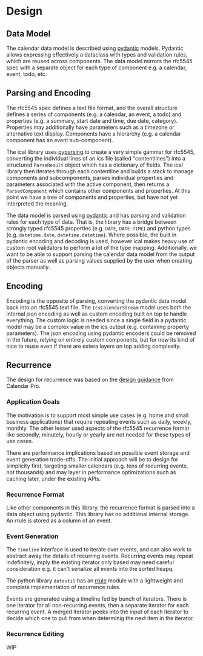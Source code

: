 # Design

## Data Model

The calendar data model is described using [pydantic](https://github.com/samuelcolvin/pydantic)
models. Pydantic allows expressing effectively a dataclass with types
and validation rules, which are reused across components. The data model
mirrors the rfc5545 spec with a separate object for each type of component
e.g. a calendar, event, todo, etc.

## Parsing and Encoding

The rfc5545 spec defines a text file format, and the overall structure defines
a series of components (e.g. a calendar, an event, a todo) and properties (e.g.
a summary, start date and time, due date, category). Properties may additionally
have parameters such as a timezone or alternative text display. Components
have a hierarchy (e.g. a calendar component has an event sub-component).

The ical library uses [pyparsing](https://github.com/pyparsing/pyparsing) to
create a very simple gammar for rfc5545, converting the individual lines of an
ics file (called "contentlines") into a structured `ParseResult` object which
has a dictionary of fields. The ical library then iterates through each
contentline and builds a stack to manage components and subcomponents, parses
individual properties and parameters associated with the active component, then
returns a `ParsedComponent` which contains other components and properties. At
this point we have a tree of components and properties, but have not yet
interpreted the meaning.

The data model is parsed using [pydantic](https://github.com/samuelcolvin/pydantic)
and has parsing and validation rules for each type of data. That is, the library
has a bridge between strongly typed rfc5545 properties (e.g. `DATE`, `DATE-TIME`) and
python types (e.g. `datetime.date`, `datetime.datetime`). Where possible, the
built in pydantic encoding and decoding is used, however ical makes heavy use of
custom root validators to perform a lot of the type mapping. Additionally, we want
to be able to support parsing the calendar data model from the output of the parser
as well as parsing values supplied by the user when creating objects manually.

## Encoding

Encoding is the opposite of parsing, converting the pydantic data model back
into an rfc5545 text file. The `IcsCalendarStream` model uses both the
internal json encoding as well as custom encoding built on top to handle
everything. The custom logic is needed since a single field in a pydantic
model may be a complex value in the ics output (e.g. containing property
parameters). The json encoding using pydantic encoders could be removed
in the future, relying on entirely custom components, but for now its kind
of nice to reuse even if there are extera layers on top adding complexity.

## Recurrence

The design for recurrence was based on the [design guidance](https://github.com/bmoeskau/Extensible/blob/master/recurrence-overview.md) from Calendar Pro.

### Application Goals

The motivation is to support most simple use cases (e.g. home and small
business applications) that require repeating events such as daily, weekly,
monthly. The other lesser used aspects of the rfc5545 recurrence format
like secondly, minutely, hourly or yearly are not needed for these types
of use cases.

There are performance implications based on possible event storage and
event generation trade-offs. The initial approach will be to design for
simplicity first, targeting smaller calendars (e.g. tens of recurring
events, not thousands) and may layer in performance optimizations such
as caching later, under the existing APIs.

### Recurrence Format

Like other components in this library, the recurrence format is parsed into
a data object using pydantic. This library has no additional internal
storage. An rrule is stored as a column of an event.

### Event Generation

The `Timeline` interface is used to iterate over events, and can also work
to abstract away the details of recurring events. Recurring events may
repeat indefinitely, imply the existing iterator only based may need careful
consideration e.g. it can't serialize all events into the sorted heapq.

The python library `dateutil` has an [rrule](https://dateutil.readthedocs.io/en/stable/rrule.html)
module with a lightweight and complete implementation of recurrence rules.

Events are generated using a timeline fed by bunch of iterators. There is
one iterator for all non-recurring events, then a separate iterator for
each recurring event. A merged iterator peeks into the input of each
iterator to decide which one to pull from when determinig the next item
in the iterator.

### Recurrence Editing

WIP

